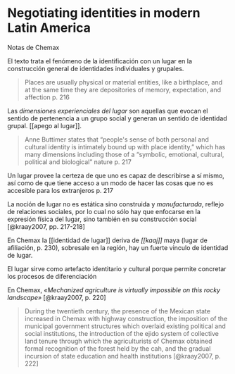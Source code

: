 # Negotiating identities in modern Latin America

Notas de Chemax

El texto trata el fenómeno de la identificación con un lugar en la construcción general de identidades individuales y grupales.

>Places are usually physical or material entities, like a birthplace, and at the same time they are depositories of memory, expectation, and affection p. 216

Las *dimensiones experienciales del lugar* son aquellas que evocan el sentido de pertenencia a un grupo social y generan un sentido de identidad grupal. [[apego al lugar]].

>Anne Buttimer states that “people's sense of both personal and cultural identity is intimately bound up with place identity,” which has many dimensions including those of a “symbolic, emotional, cultural, political and biological” nature p. 217

Un lugar provee la certeza de que uno es capaz de describirse a sí mismo, así como de que tiene acceso a un modo de hacer las cosas que no es accesible para los extranjeros p. 217

La noción de lugar no es estática sino construida y *manufacturada*, reflejo de relaciones sociales, por lo cual no sólo hay que enfocarse en la expresión física del lugar, sino también en su construcción social [@kraay2007, pp. 217-218]

En Chemax la [[identidad de lugar]] deriva de *[[kaaj]]* maya (lugar de afiliación, p. 230), sobresale en la región, hay un fuerte vinculo de identidad de lugar.

El lugar sirve como artefacto identitario y cultural porque permite concretar los procesos de diferenciación

En Chemax, *«Mechanized agriculture is virtually impossible on this rocky landscape»* [@kraay2007, p. 220]

>During the twentieth century, the presence of the Mexican state increased in Chemax with highway construction, the imposition of the municipal government structures which overlaid existing political and social institutions, the introduction of the ejido system of collective land tenure through which the agriculturists of Chemax obtained formal recognition of the forest held by the cah, and the gradual incursion of state education and health institutions [@kraay2007, p. 222]

